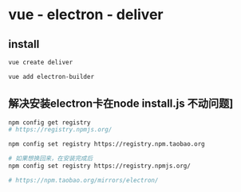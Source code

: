 # vue - electron - deliver

## install
```sh
vue create deliver

vue add electron-builder
```

## 解决安装electron卡在node install.js 不动问题]
```sh
npm config get registry
# https://registry.npmjs.org/

npm config set registry https://registry.npm.taobao.org

# 如果想换回来，在安装完成后
npm config set registry https://registry.npmjs.org/

# https://npm.taobao.org/mirrors/electron/
```